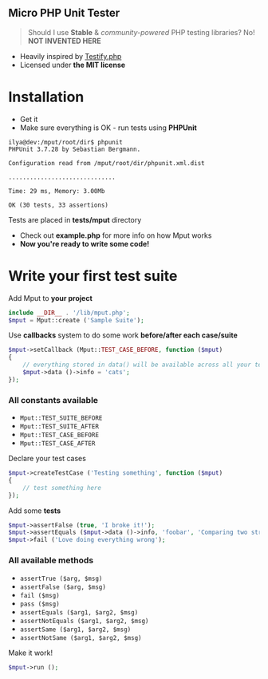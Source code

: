 Micro PHP Unit Tester
---------------------
> Should I use __Stable__ & *community-powered* PHP testing libraries?  No! __NOT INVENTED HERE__

+ Heavily inspired by [Testify.php](https://github.com/marco-fiset/Testify.php)
+ Licensed under __the MIT license__

# Installation

+ Get it 
+ Make sure everything is OK - run tests using __PHPUnit__

~~~shell 
ilya@dev:/mput/root/dir$ phpunit 
PHPUnit 3.7.28 by Sebastian Bergmann.

Configuration read from /mput/root/dir/phpunit.xml.dist

..............................

Time: 29 ms, Memory: 3.00Mb

OK (30 tests, 33 assertions)
~~~
Tests are placed in __tests/mput__ directory

+ Check out __example.php__ for more info on how Mput works
+ **Now you're ready to write some code!**

# Write your first test suite
Add Mput to __your project__

~~~php
include __DIR__ . '/lib/mput.php';
$mput = Mput::create ('Sample Suite');
~~~

Use __callbacks__ system to do some work __before/after each case/suite__

~~~php
$mput->setCallback (Mput::TEST_CASE_BEFORE, function ($mput)
{
    // everything stored in data() will be available across all your test cases
    $mput->data ()->info = 'cats';
});
~~~

### All constants available

+ `Mput::TEST_SUITE_BEFORE`
+ `Mput::TEST_SUITE_AFTER`
+ `Mput::TEST_CASE_BEFORE`
+ `Mput::TEST_CASE_AFTER`

Declare your test cases

~~~php
$mput->createTestCase ('Testing something', function ($mput)
{
    // test something here
});
~~~

Add some __tests__

~~~php
$mput->assertFalse (true, 'I broke it!');
$mput->assertEquals ($mput->data ()->info, 'foobar', 'Comparing two strings');
$mput->fail ('Love doing everything wrong');
~~~

### All available methods

+ `assertTrue ($arg, $msg)`
+ `assertFalse ($arg, $msg)`
+ `fail ($msg)`
+ `pass ($msg)`
+ `assertEquals ($arg1, $arg2, $msg)`
+ `assertNotEquals ($arg1, $arg2, $msg)`
+ `assertSame ($arg1, $arg2, $msg)`
+ `assertNotSame ($arg1, $arg2, $msg)`

Make it work!

~~~php
$mput->run ();
~~~


